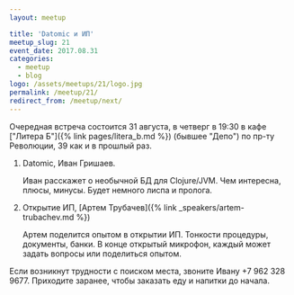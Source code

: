 ```yaml
---
layout: meetup

title: 'Datomic и ИП'
meetup_slug: 21
event_date: 2017.08.31
categories:
  - meetup
  - blog
logo: /assets/meetups/21/logo.jpg
permalink: /meetup/21/
redirect_from: /meetup/next/
---
```


Очередная встреча состоится 31 августа, в четверг в 19:30 в
кафе ["Литера Б"]({% link pages/litera_b.md %}) (бывшее "Депо") по пр-ту
Революции, 39 как и в прошлый раз.


1. Datomic, Иван Гришаев.

   Иван расскажет о необычной БД для Clojure/JVM. Чем интересна, плюсы,
   минусы. Будет немного лиспа и пролога.

2. Открытие ИП, [Артем Трубачев]({% link _speakers/artem-trubachev.md %})

    Артем поделится опытом в открытии ИП. Тонкости процедуры, документы,
    банки. В конце открытый микрофон, каждый может задать вопросы или поделиться
    опытом.

Если возникнут трудности с поиском места, звоните Ивану +7 962
328 9677. Приходите заранее, чтобы заказать еду и напитки до начала.
